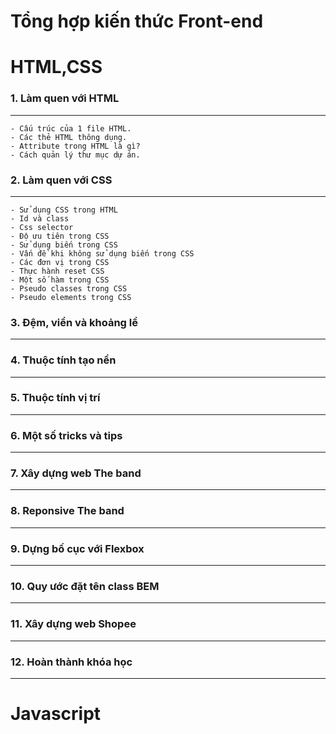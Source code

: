 # Tổng hợp kiến thức Front-end

# HTML,CSS

### 1. Làm quen với HTML

---

    - Cấu trúc của 1 file HTML.
    - Các thẻ HTML thông dụng.
    - Attribute trong HTML là gì?
    - Cách quản lý thư mục dự án.

### 2. Làm quen với CSS

---

    - Sử dụng CSS trong HTML
    - Id và class
    - Css selector
    - Độ ưu tiên trong CSS
    - Sử dụng biến trong CSS
    - Vấn đề khi không sử dụng biến trong CSS
    - Các đơn vị trong CSS
    - Thực hành reset CSS
    - Một số hàm trong CSS
    - Pseudo classes trong CSS
    - Pseudo elements trong CSS

### 3. Đệm, viền và khoảng lề

---

### 4. Thuộc tính tạo nền

---

### 5. Thuộc tính vị trí

---

### 6. Một số tricks và tips

---

### 7. Xây dựng web The band

---

### 8. Reponsive The band

---

### 9. Dựng bố cục với Flexbox

---

### 10. Quy ước đặt tên class BEM

---

### 11. Xây dựng web Shopee

---

### 12. Hoàn thành khóa học

---

# Javascript

